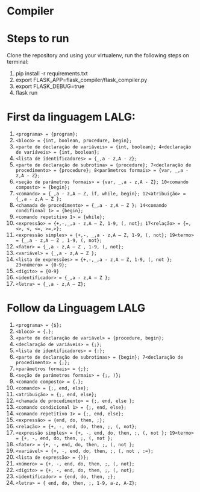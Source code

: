# Compiler


# Steps to run

Clone the repository and using your virtualenv, run the following steps on terminal:

1. pip install -r requirements.txt
2. export FLASK_APP=flask_compiler/flask_compiler.py
3. export FLASK_DEBUG=true
4. flask run

# First da linguagem LALG:

1. ```<programa> = {program};```
2. ```<bloco> = {int, boolean, procedure, begin};```
3. ```<parte de declaração de variáveis> = {int, boolean}; 4<declaração de variáveis> = {int, boolean};```
5. ```<lista de identificadores> = {_,a - z,A - Z};```
6. ```<parte de declaração de subrotina> = {procedure}; 7<declaração de procedimento> = {procedure}; 8<parâmetros formais> = {var, _,a - z,A - Z};```
9. ```<seção de parâmetros formais> = {var, _,a - z,A - Z}; 10<comando composto> = {begin};```
11. ```<comando> = {_,a - z,A – Z, if, while, begin}; 12<atribuição> = {_,a - z,A – Z };```
13. ```<chamada de procedimento> = {_,a - z,A – Z }; 14<comando condifional 1> = {begin};```
15. ```<comando repetitivo 1> = {while};```
16. ```<expressão> = {+,-,_,a - z,A – Z, 1-9, (, not}; 17<relação> = {=, <>, <, <=, >=,>};```
18. ```<expressão simples> = {+,-, _,a - z,A – Z, 1-9, (, not}; 19<termo> = {_,a - z,A – Z , 1-9, (, not};```
20. ```<fator> = {_,a - z,A – Z , 1-9, (, not};```
21. ```<variável> = {_,a - z,A – Z };```
22. ```<lista de expressões> = {+,-,_,a - z,A – Z, 1-9, (, not }; 23<número> = {0-9};```
24. ```<dígito> = {0-9}```
25. ```<identificador> = {_,a - z,A – Z };```
26. ```<letra> = {_,a - z,A – Z};```

# Follow da Linguagem LALG

1. ```<programa> = {$};```
2. ```<bloco> = {.};```
3. ```<parte de declaração de variável> = {procedure, begin}; ```
4. ```<declaração de variáveis> = {;};```
5. ```<lista de identificadores> = {:};```
6. ```<parte de declaração de subrotinas> = {begin}; 7<declaração de procedimento> = {;};```
8. ```<parâmetros formais> = {;};```
9. ```<seção de parâmetros formais> = {;, )};```
10. ```<comando composto> = {.};```
11. ```<comando> = {;, end, else};```
12. ```<atribuição> = {;, end, else};```
13. ```<chamada de procedimento> = {;, end, else };```
14. ```<comando condicional 1> = {;, end, else};```
15. ```<comando repetitivo 1> = {;, end, else};```
16. ```<expressão> = {end, do, then, ;};```
17. ```<relação> = {+, -, end, do, then, ;, (, not};```
18. ```<expressão simples> = {+, -, end, do, then, ;, (, not }; 19<termo> = {+, -, end, do, then, ;, (, not };```
20. ```<fator> = {+, -, end, do, then, ;, (, not };```
21. ```<variável> = {+, -, end, do, then, ;, (, not , :=};```
22. ```<lista de expressão> = {)};```
23. ```<número> = {+, -, end, do, then, ;, (, not};```
24. ```<dígito> = {+, -, end, do, then, ;, (, not};```
25. ```<identificador> = {end, do, then, ;};```
26. ```<letra> = { end, do, then, ;, 1-9, a-z, A-Z};```

<!-- This project is deployed on Heroku: [https://anchor-loans-test.herokuapp.com/](https://anchor-loans-test.herokuapp.com/) -->